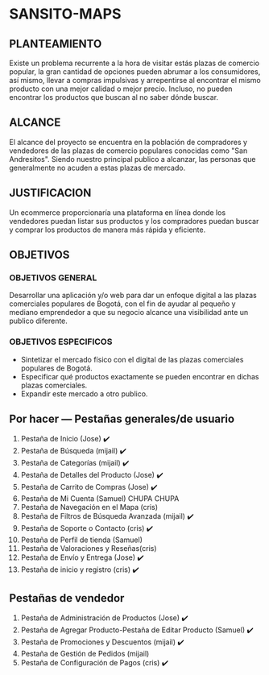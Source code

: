 # SANSITO-MAPS

## PLANTEAMIENTO
Existe un problema recurrente a la hora de visitar estás plazas de comercio popular, la gran cantidad de opciones pueden abrumar a los consumidores,  así mismo, llevar a compras impulsivas y arrepentirse al encontrar el mismo producto con una mejor calidad o mejor precio. Incluso, no pueden encontrar los productos que buscan al no saber dónde buscar. 
## ALCANCE
El alcance del proyecto se encuentra en la población de compradores y vendedores de las plazas de comercio populares conocidas como "San Andresitos".
Siendo nuestro principal publico a alcanzar, las personas que generalmente no acuden a estas plazas de mercado.
## JUSTIFICACION
Un ecommerce proporcionaría una plataforma en línea donde los vendedores puedan listar sus productos y los compradores puedan buscar y comprar los productos de manera más rápida y eficiente.
## OBJETIVOS
### OBJETIVOS GENERAL
Desarrollar una aplicación y/o web para dar un enfoque digital a las plazas comerciales populares de Bogotá, con el fin de ayudar al pequeño y mediano emprendedor a que su negocio alcance una visibilidad ante un publico diferente.
### OBJETIVOS ESPECIFICOS
- Sintetizar el mercado físico con el digital de las plazas comerciales populares de Bogotá.
- Especificar qué productos exactamente se pueden encontrar en dichas plazas comerciales.
- Expandir este mercado a otro publico.


## Por hacer — Pestañas generales/de usuario
1. Pestaña de Inicio (Jose) ✔️
2. Pestaña de Búsqueda (mijail) ✔️
3. Pestaña de Categorías (mijail) ✔️
4. Pestaña de Detalles del Producto (Jose) ✔️
5. Pestaña de Carrito de Compras (Jose) ✔️
6. Pestaña de Mi Cuenta (Samuel) CHUPA CHUPA
7. Pestaña de Navegación en el Mapa (cris) 
8. Pestaña de Filtros de Búsqueda Avanzada (mijail) ✔️
9. Pestaña de Soporte o Contacto (cris) ✔️
10. Pestaña de Perfil de tienda (Samuel)
11. Pestaña de Valoraciones y Reseñas(cris)
12. Pestaña de Envío y Entrega (Jose) ✔️
13. Pestaña de inicio y registro (cris) ✔️

## Pestañas de vendedor
1. Pestaña de Administración de Productos (Jose) ✔️
2. Pestaña de Agregar Producto-Pestaña de Editar Producto (Samuel) ✔️
3. Pestaña de Promociones y Descuentos (mijail) ✔️
5. Pestaña de Gestión de Pedidos (mijail)
6. Pestaña de Configuración de Pagos (cris) ✔️


